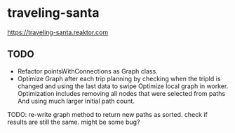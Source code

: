 # traveling-santa

https://traveling-santa.reaktor.com

## TODO

- Refactor pointsWithConnections as Graph class.
- Optimize Graph after each trip planning by checking when the tripId is changed and using the last data to swipe 
  Optimize local graph in worker. Optimization includes removing all nodes that were selected from paths 
  And using much larger initial path count.


TODO: re-write graph method to return new paths as sorted. check if results are still the same. might be some bug?
